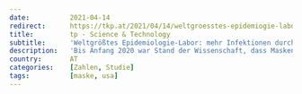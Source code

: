 ```yaml
---
date:          2021-04-14
redirect:      https://tkp.at/2021/04/14/weltgroesstes-epidemiogie-labor-mehr-infektionen-durch-maskenpflicht/
title:         tp - Science & Technology
subtitle:      'Weltgrößtes Epidemiologie-Labor: mehr Infektionen durch Maskenpflicht'
description:   'Bis Anfang 2020 war Stand der Wissenschaft, dass Masken die Ausbreitung von Atemwegsinfektionen nicht verhindern können. Das hat zum Beispiel Prof. Andreas Sönnichsen in einem offenen Brief zusammengefasst. Ende März 2020 wurde aber plötzlich in den meisten Ländern Europas und vielen US-Bundesstaaten Maskenpflicht eingeführt. Seither gab es eine wirklich große und sorgfältig durchgeführte Studie in …'
country:       AT
categories:    [Zahlen, Studie]
tags:          [maske, usa]
---
```

